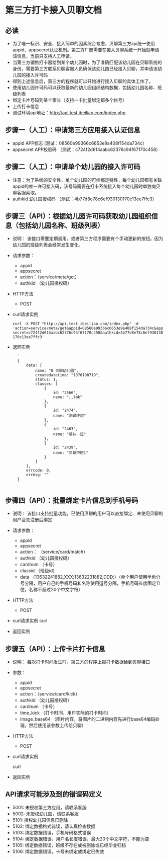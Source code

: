 

# 第三方打卡接入贝聊文档

## 必读

* 为了唯一标识、安全、接入简单的因素综合考虑，贝聊第三方api统一使用appid、appsecret认证机制。第三方厂商需要在接入贝聊系统一开始就申请该信息，当前只支持人工申请。
* 当第三方销售打卡器给到某个幼儿园时，为了准确匹配该幼儿园在贝聊系统的身份，需要第三方联系贝聊客服人员确保该幼儿园已经接入贝聊，并申请该幼儿园的接入许可码
* 得到上述信息后，第三方的程序就可以开始进行接入贝聊的具体工作了。
* 使用幼儿园许可码可以获取最新的幼儿园组织结构数据，包括幼儿园名称、班级列表
* 绑定卡片号码到某个家长（支持一卡批量绑定都多个帐号）
* 上传打卡信息
* 测试环境api地址：http://api.test.ibeiliao.com/index.php
	

## 步骤一（人工）：申请第三方应用接入认证信息

+ appid	APP标志	(测试：08560e99366c6653e9a408f154da734c)
+ appsecret APP校验码 （测试：c724f2d614aabc62376c94f67170c458）

## 步骤二（人工）：申请单个幼儿园的接入许可码

+ 注意：为了系统的安全性，单个幼儿园的可控绑定特性，每个幼儿园都有关联appid的唯一许可接入码，该号码需要在打卡系统接入每个幼儿园时单独向贝聊客服索取。
+ authkid	幼儿园授权码 （测试：4b77d8e78c6ef930130170c13ee7ffc3）


## 步骤三（API）：根据幼儿园许可码获取幼儿园组织信息（包括幼儿园名称、班级列表）

+ 说明：
	该接口需要定期调用，或者第三方程序需要有个手动更新的按钮。因为幼儿园的班级列表会经常发生变化。

+ 请求参数：
	* appid
	* appsecret
	* action：（service/meta/get）
	* authkid	（幼儿园授权码）
	
+ HTTP方法
	* POST

+ curl请求实例

	`curl -X POST "http://api.test.ibeiliao.com/index.php" -d 'action=service/meta/get&appid=08560e99366c6653e9a408f154da734c&appsecret=c724f2d614aabc62376c94f67170c458&authkid=4b77d8e78c6ef930130170c13ee7ffc3'`
 

+ 返回实例

		`
		{
			data: {
				name: "0 贝聊幼儿园", 
				createdatetime: "1376198719", 
				status: 1, 
				classes: [
					{
						id: "2566", 
						name: ";,lmk"
					}, 
					{
						id: "2474", 
						name: "测试环境"
					}, 
					{
						id: "2463", 
						name: "萌妹一班"
					}, 
					{
						id: "2439", 
						name: "贝聊中班1"
					}
				]
			}, 
			errcode: 0, 
			errmsg: ""
		}
		`




## 步骤四（API）：批量绑定卡片信息到手机号码

+ 说明：
	该接口支持批量功能，已使用贝聊的用户可以直接绑定、未使用贝聊的用户会先注册后绑定

+ 请求参数：
	* appid
	* appsecret	
	* action：	（service/card/match）
	* authkid	（幼儿园授权码）
	* cardnum	（卡号）
	* classid	（班级id）
	* data	（13632241882,XXX;13632231882,DDD;）（单个用户使用半角分号分隔，用户自己的手机号码和名称使用逗号分隔，手机号码长度固定11位，名称不超过20个中文字符）

+ HTTP方法
	* POST

+ curl请求实例
	curl 

+ 返回实例

## 步骤五（API）：上传卡片打卡信息

+ 说明：
	每次打卡时间发生时，第三方的程序上报打卡数据给到贝聊接口
	
+ 参数：

	* appid
	* appsecret
	* action：（service/card/kick）
	* authkid	（幼儿园授权码）
	* cardnum	（卡号）
	* time_kick （打卡时间，用户实际的打卡时间）
	* image_base64 （图片内容，将图片的二进制内容先进行base64编码处理，然后使用该参数上传给贝聊）

+ HTTP方法
	
	* POST

+ curl请求实例
	
	curl 

+ 返回实例


## API请求可能涉及到的错误码定义

* 5001: 未授权第三方应用，请联系客服
* 5002: 未授权幼儿园，请联系客服
* 5101: 授权幼儿园信息已删除
* 5102: 绑定数据格式错误，请认真检查数据
* 5103: 绑定数据错误，手机号码格式错误
* 5104: 绑定数据错误，用户名长度错误，最大20个中文字符，不能为空
* 5105: 绑定数据错误，班级不存在或被删除或已经毕业归档
* 5106: 绑定数据错误，卡号未绑定或绑定已失效


